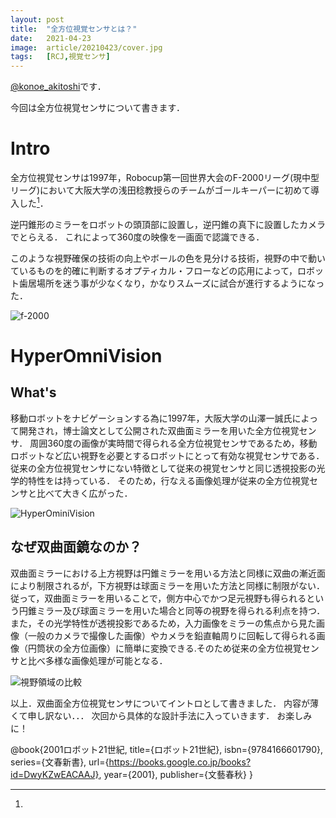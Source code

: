 ```yaml
---
layout: post
title:  "全方位視覚センサとは？"
date:   2021-04-23
image:  article/20210423/cover.jpg
tags:   [RCJ,視覚センサ]
---
```

[@konoe_akitoshi][@konoe_akitoshi]です．

今回は全方位視覚センサについて書きます．
# Intro
全方位視覚センサは1997年，Robocup第一回世界大会のF-2000リーグ(現中型リーグ)において大阪大学の浅田稔教授らのチームがゴールキーパーに初めて導入した[^1]．

逆円錐形のミラーをロボットの頭頂部に設置し，逆円錐の真下に設置したカメラでとらえる．
これによって360度の映像を一画面で認識できる．

このような視野確保の技術の向上やボールの色を見分ける技術，視野の中で動いているものを的確に判断するオプティカル・フローなどの応用によって，ロボット歯居場所を迷う事が少なくなり，かなりスムーズに試合が進行するようになった．

![f-2000](https://www2.sonycsl.co.jp/person/kitano/RoboCup/pict1.jpg "f-2000")

# HyperOmniVision
## What's
移動ロボットをナビゲーションする為に1997年，大阪大学の山澤一誠氏によって開発され，博士論文として公開された双曲面ミラーを用いた全方位視覚センサ．
周囲360度の画像が実時間で得られる全方位視覚センサであるため，移動ロボットなど広い視野を必要とするロボットにとって有効な視覚センサである．
従来の全方位視覚センサにない特徴として従来の視覚センサと同じ透視投影の光学的特性をは持っている．
そのため，行なえる画像処理が従来の全方位視覚センサと比べて大きく広がった．

![HyperOminiVision](https://robogaku.jp/content/images/history/087_02-300x227.jpg "HyperOminiVision")

## なぜ双曲面鏡なのか？
双曲面ミラーにおける上方視野は円錐ミラーを用いる方法と同様に双曲の漸近面により制限されるが，下方視野は球面ミラーを用いた方法と同様に制限がない．
従って，双曲面ミラーを用いることで，側方中心でかつ足元視野も得られるという円錐ミラー及び球面ミラーを用いた場合と同等の視野を得られる利点を持つ．
また，その光学特性が透視投影であるため，入力画像をミラーの焦点から見た画像（一般のカメラで撮像した画像）やカメラを鉛直軸周りに回転して得られる画像（円筒状の全方位画像）に簡単に変換できる.そのため従来の全方位視覚センサと比べ多様な画像処理が可能となる．

![視野領域の比較]({{site.baseurl}}/img/article/20210423/視野領域の比較.jpg)

以上．双曲面全方位視覚センサについてイントロとして書きました．
内容が薄くて申し訳ない．．．
次回から具体的な設計手法に入っていきます．
お楽しみに！




















[@konoe_akitoshi]: https://twitter.com/konoe_akitoshi
[^1]: 
@book{2001ロボット21世紀,
  title={ロボット21世紀},
  isbn={9784166601790},
  series={文春新書},
  url={https://books.google.co.jp/books?id=DwyKZwEACAAJ},
  year={2001},
  publisher={文藝春秋}
}
